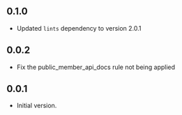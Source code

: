 ## 0.1.0

- Updated `lints` dependency to version 2.0.1

## 0.0.2

- Fix the public_member_api_docs rule not being applied

## 0.0.1

- Initial version.
